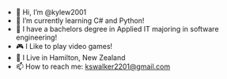 - 👋 Hi, I’m @kylew2001
- 🌱 I’m currently learning C# and Python!
- 💞️ I have a bachelors degree in Applied IT majoring in software engineering!
- 🎮 I Like to play video games!
- 🏢 I Live in Hamilton, New Zealand
- 📫 How to reach me: kswalker2201@gmail.com

